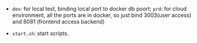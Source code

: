 - `dev`: for local test, binding local port to docker db poort; `prd`: for cloud environment, all the ports are in docker, so just bind 3003(user access) and 8081 (frontend access backend)

- `start.sh`: start scripts. 